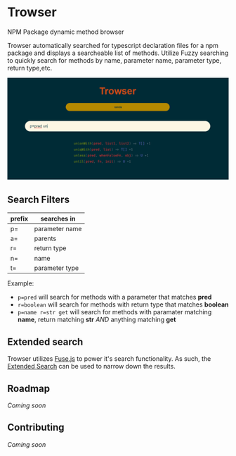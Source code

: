 # Trowser

NPM Package dynamic method browser

Trowser automatically searched for typescript declaration files for a npm package and displays a searcheable list of methods. Utilize Fuzzy searching to quickly search for methods by name, parameter name, parameter type, return type,etc.

![Ramda Example](/readmeAssets/ramdaExample.png)

## Search Filters

| prefix | searches in    |
| ------ | -------------- |
| p=     | parameter name |
| a=     | parents        |
| r=     | return type    |
| n=     | name           |
| t=     | parameter type |

Example:

- `p=pred` will search for methods with a parameter that matches **pred**
- `r=boolean` will search for methods with return type that matches **boolean**
- `p=name r=str get` will search for methods with paramater matching **name**, return matching **str** _AND_ anything matching **get**

## Extended search

Trowser utilizes [Fuse.js](https://fusejs.io/) to power it's search functionality. As such, the [Extended Search](https://fusejs.io/examples.html#extended-search) can be used to narrow down the results.

## Roadmap

*Coming soon*

## Contributing

*Coming soon*